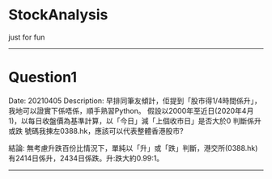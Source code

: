 # StockAnalysis
just for fun

-----------------------------------------------------------------

# Question1
Date: 20210405
Description:
早排同筆友傾計，佢提到「股市得1/4時間係升」，我地可以證實下係唔係，順手熟習Python。
假設以2000年至近日(2020年4月1)，以每日收盤價為基準計算，以「今日」減「上個收市日」是否大於0 判斷係升或跌
號碼我揀左0388.hk，應該可以代表整體香港股市?

結論: 無考慮升跌百份比情況下，單純以「升」或「跌」判斷，港交所(0388.hk)有2414日係升，2434日係跌。升:跌大約0.99:1。

-----------------------------------------------------------------
